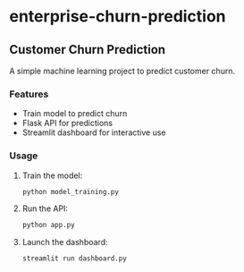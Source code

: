# enterprise-churn-prediction

## Customer Churn Prediction

A simple machine learning project to predict customer churn.

### Features
- Train model to predict churn
- Flask API for predictions
- Streamlit dashboard for interactive use

### Usage
1. Train the model:
   ```bash
   python model_training.py
2. Run the API:
    ```bash
   python app.py
3. Launch the dashboard:
   ```bash
   streamlit run dashboard.py
